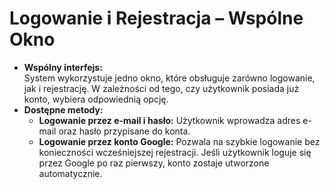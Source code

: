# Logowanie i Rejestracja – Wspólne Okno

* **Wspólny interfejs:**\
  System wykorzystuje jedno okno, które obsługuje zarówno logowanie, jak i rejestrację. W zależności od tego, czy użytkownik posiada już konto, wybiera odpowiednią opcję.
* **Dostępne metody:**
  * **Logowanie przez e-mail i hasło:** Użytkownik wprowadza adres e-mail oraz hasło przypisane do konta.
  * **Logowanie przez konto Google:** Pozwala na szybkie logowanie bez konieczności wcześniejszej rejestracji. Jeśli użytkownik loguje się przez Google po raz pierwszy, konto zostaje utworzone automatycznie.
